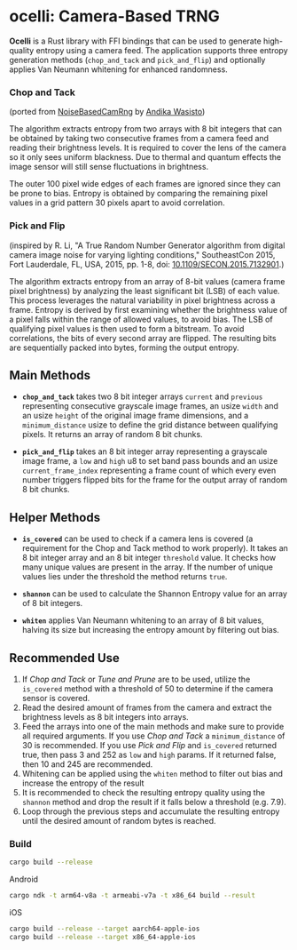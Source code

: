 # ocelli: Camera-Based TRNG

**Ocelli** is a Rust library with FFI bindings that can be used to generate high-quality entropy using a camera feed. The application supports three entropy generation methods (`chop_and_tack` and `pick_and_flip`) and optionally applies Van Neumann whitening for enhanced randomness.

### Chop and Tack

(ported from [NoiseBasedCamRng](https://github.com/TheRandonauts/camrng/blob/develop/camrng%2Fsrc%2Fmain%2Fjava%2Fcom%2Fwasisto%2Fcamrng%2FNoiseBasedCamRng.kt) by [Andika Wasisto](https://github.com/awasisto))

The algorithm extracts entropy from two arrays with 8 bit integers that can be obtained by taking two consecutive frames from a camera feed and reading their brightness levels. It is required to cover the lens of the camera so it only sees uniform blackness. Due to thermal and quantum effects the image sensor will still sense fluctuations in brightness.

The outer 100 pixel wide edges of each frames are ignored since they can be prone to bias. Entropy is obtained by comparing the remaining pixel values in a grid pattern 30 pixels apart to avoid correlation.

### Pick and Flip

(inspired by R. Li, "A True Random Number Generator algorithm from digital camera image noise for varying lighting conditions," SoutheastCon 2015, Fort Lauderdale, FL, USA, 2015, pp. 1-8, doi: [10.1109/SECON.2015.7132901](https://ieeexplore.ieee.org/document/7132901).)

The algorithm extracts entropy from an array of 8-bit values (camera frame pixel brightness) by analyzing the least significant bit (LSB) of each value. This process leverages the natural variability in pixel brightness across a frame. Entropy is derived by first examining whether the brightness value of a pixel falls within the range of allowed values, to avoid bias. The LSB of qualifying pixel values is then used to form a bitstream. To avoid correlations, the bits of every second array are flipped. The resulting bits are sequentially packed into bytes, forming the output entropy.

## Main Methods

* **`chop_and_tack`** takes two 8 bit integer arrays `current` and `previous` representing consecutive grayscale image frames, an usize `width` and an usize `height` of the original image frame dimensions, and a `minimum_distance` usize to define the grid distance between qualifying pixels. It returns an array of random 8 bit chunks.

* **`pick_and_flip`** takes an 8 bit integer array representing a grayscale image frame, a `low` and `high` u8 to set band pass bounds and an usize `current_frame_index` representing a frame count of which every even number triggers flipped bits for the frame for the output array of random 8 bit chunks.

## Helper Methods

* **`is_covered`** can be used to check if a camera lens is covered (a requirement for the Chop and Tack method to work properly). It takes an 8 bit integer array and an 8 bit integer `threshold` value. It checks how many unique values are present in the array. If the number of unique values lies under the threshold the method returns `true`.

* **`shannon`** can be used to calculate the Shannon Entropy value for an array of 8 bit integers.

* **`whiten`** applies Van Neumann whitening to an array of 8 bit values, halving its size but increasing the entropy amount by filtering out bias.

## Recommended Use

1. If *Chop and Tack* or *Tune and Prune* are to be used, utilize the `is_covered` method with a threshold of 50 to determine if the camera sensor is covered.
2. Read the desired amount of frames from the camera and extract the brightness levels as 8 bit integers into arrays.
3. Feed the arrays into one of the main methods and make sure to provide all required arguments. If you use *Chop and Tack* a `minimum_distance` of 30 is recommended. If you use *Pick and Flip* and `is_covered` returned true, then pass 3 and 252 as `low` and `high` params. If it returned false, then 10 and 245 are recommended.
4. Whitening can be applied using the `whiten` method to filter out bias and increase the entropy of the result
5. It is recommended to check the resulting entropy quality using the `shannon` method and drop the result if it falls below a threshold (e.g. 7.9).
6. Loop through the previous steps and accumulate the resulting entropy until the desired amount of random bytes is reached.

### Build

```bash
cargo build --release
```

Android
```bash
cargo ndk -t arm64-v8a -t armeabi-v7a -t x86_64 build --result
```

iOS
```bash
cargo build --release --target aarch64-apple-ios
cargo build --release --target x86_64-apple-ios
```